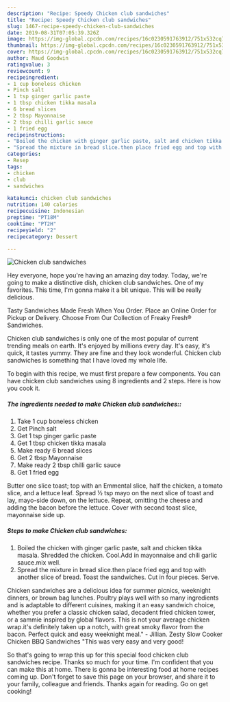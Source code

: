 ```yaml
---
description: "Recipe: Speedy Chicken club sandwiches"
title: "Recipe: Speedy Chicken club sandwiches"
slug: 1467-recipe-speedy-chicken-club-sandwiches
date: 2019-08-31T07:05:39.326Z
image: https://img-global.cpcdn.com/recipes/16c0230591763912/751x532cq70/chicken-club-sandwiches-recipe-main-photo.jpg
thumbnail: https://img-global.cpcdn.com/recipes/16c0230591763912/751x532cq70/chicken-club-sandwiches-recipe-main-photo.jpg
cover: https://img-global.cpcdn.com/recipes/16c0230591763912/751x532cq70/chicken-club-sandwiches-recipe-main-photo.jpg
author: Maud Goodwin
ratingvalue: 3
reviewcount: 9
recipeingredient:
- 1 cup boneless chicken
- Pinch salt
- 1 tsp ginger garlic paste
- 1 tbsp chicken tikka masala
- 6 bread slices
- 2 tbsp Mayonnaise
- 2 tbsp chilli garlic sauce
- 1 fried egg
recipeinstructions:
- "Boiled the chicken with ginger garlic paste, salt and chicken tikka masala. Shredded the chicken. Cool.Add in mayonnaise and chili garlic sauce.mix well."
- "Spread the mixture in bread slice.then place fried egg and top with another slice of bread. Toast the sandwiches. Cut in four pieces. Serve."
categories:
- Resep
tags:
- chicken
- club
- sandwiches

katakunci: chicken club sandwiches
nutrition: 140 calories
recipecuisine: Indonesian
preptime: "PT18M"
cooktime: "PT2H"
recipeyield: "2"
recipecategory: Dessert

---
```



![Chicken club sandwiches](https://img-global.cpcdn.com/recipes/16c0230591763912/751x532cq70/chicken-club-sandwiches-recipe-main-photo.jpg)

Hey everyone, hope you're having an amazing day today. Today, we're going to make a distinctive dish, chicken club sandwiches. One of my favorites. This time, I'm gonna make it a bit unique. This will be really delicious.

Tasty Sandwiches Made Fresh When You Order. Place an Online Order for Pickup or Delivery. Choose From Our Collection of Freaky Fresh® Sandwiches.

Chicken club sandwiches is only one of the most popular of current trending meals on earth. It's enjoyed by millions every day. It's easy, it's quick, it tastes yummy. They are fine and they look wonderful. Chicken club sandwiches is something that I have loved my whole life.


To begin with this recipe, we must first prepare a few components. You can have chicken club sandwiches using 8 ingredients and 2 steps. Here is how you cook it.

##### The ingredients needed to make Chicken club sandwiches::

1. Take 1 cup boneless chicken
1. Get Pinch salt
1. Get 1 tsp ginger garlic paste
1. Get 1 tbsp chicken tikka masala
1. Make ready 6 bread slices
1. Get 2 tbsp Mayonnaise
1. Make ready 2 tbsp chilli garlic sauce
1. Get 1 fried egg


Butter one slice toast; top with an Emmental slice, half the chicken, a tomato slice, and a lettuce leaf. Spread ½ tsp mayo on the next slice of toast and lay, mayo-side down, on the lettuce. Repeat, omitting the cheese and adding the bacon before the lettuce. Cover with second toast slice, mayonnaise side up. 

##### Steps to make Chicken club sandwiches:

1. Boiled the chicken with ginger garlic paste, salt and chicken tikka masala. Shredded the chicken. Cool.Add in mayonnaise and chili garlic sauce.mix well.
1. Spread the mixture in bread slice.then place fried egg and top with another slice of bread. Toast the sandwiches. Cut in four pieces. Serve.


Chicken sandwiches are a delicious idea for summer picnics, weeknight dinners, or brown bag lunches. Poultry plays well with so many ingredients and is adaptable to different cuisines, making it an easy sandwich choice, whether you prefer a classic chicken salad, decadent fried chicken tower, or a sammie inspired by global flavors. This is not your average chicken wrap.it&#39;s definitely taken up a notch, with great smoky flavor from the bacon. Perfect quick and easy weeknight meal.&#34; - Jillian. Zesty Slow Cooker Chicken BBQ Sandwiches &#34;This was very easy and very good! 

So that's going to wrap this up for this special food chicken club sandwiches recipe. Thanks so much for your time. I'm confident that you can make this at home. There is gonna be interesting food at home recipes coming up. Don't forget to save this page on your browser, and share it to your family, colleague and friends. Thanks again for reading. Go on get cooking!
